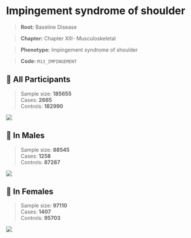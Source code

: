 # Impingement syndrome of shoulder

> **Root:** Baseline Disease  

> **Chapter:** Chapter XIII- Musculoskeletal  

> **Phenotype:** Impingement syndrome of shoulder  

> **Code:** `M13_IMPINGEMENT`

## 🧪 All Participants  
> Sample size: **185655**  
> Cases: **2665**  
> Controls: **182990**
<img src="/Disease/Figures/ALL/Incidence/M13_IMPINGEMENT.png"/>
<CsvTable src="/Disease_Data/ALL/Incidence/COX_M13_IMPINGEMENT.csv" label="🔍 View full results" />

## 👨 In Males  
> Sample size: **88545**  
> Cases: **1258**  
> Controls: **87287**
<img src="/Disease/Figures/Male/Incidence/M13_IMPINGEMENT.png"/>
<CsvTable src="/Disease_Data/Male/Incidence/COX_M13_IMPINGEMENT.csv" label="🔍 View full results" />

## 👩 In Females  
> Sample size: **97110**  
> Cases: **1407**  
> Controls: **95703**
<img src="/Disease/Figures/Female/Incidence/M13_IMPINGEMENT.png"/>
<CsvTable src="/Disease_Data/Female/Incidence/COX_M13_IMPINGEMENT.csv" label="🔍 View full results" />
